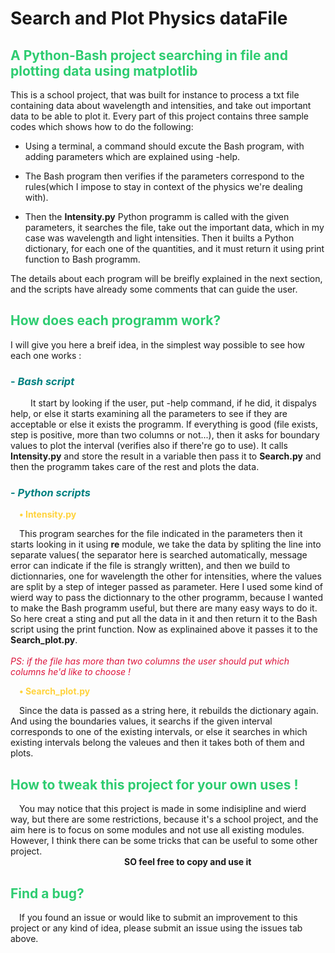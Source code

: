  
# Search and Plot Physics dataFile 

 ## <span style="color: #2ecc71;">A Python-Bash project searching in file and plotting data using matplotlib

This is a school project, that was built for instance to process a txt file containing data about wavelength and intensities, and take out important data to be able to plot it. Every part of this project contains three sample codes which shows how to do the following:

- Using a terminal, a command should excute the Bash program, with adding parameters which are explained using -help.
- The Bash program then verifies if the parameters correspond to the rules(which I impose to stay in context of the physics we're dealing with).

- Then the **Intensity.py** Python programm is called with the given parameters, it searches the file, take out the important data, which in my case was wavelength and light intensities. Then it builts a Python dictionary, for each one of the quantities, and it must return it using print function to Bash programm.

The details about each program will be breifly explained in the next section, and the scripts have already some comments that can guide the user.

## <span style="color: #2ecc71;"> How  does each programm work?

I will give you here a breif idea, in the simplest way possible to see how each one works :

###   <span style="color: #008080;">\- *Bash script* 
 &emsp;&emsp; It start by looking if the user, put -help command, if he did, it dispalys help, or else it starts examining all the parameters to see if they are acceptable or else it exists the programm. If everything is good (file exists, step is positive, more than two columns or not...), then it asks for boundary values to plot the interval (verifies also if there're go to use). It calls **Intensity.py** and store the result in a variable then pass it to **Search.py** and then the programm takes care of the rest and plots the data.

###   <span style="color: #008080;"> \- *Python scripts* 
 <span style="color: #ffd33d; font-weight: bold;">&emsp;&#8226; Intensity.py</span>
 

&emsp;This program searches for the file indicated in the parameters then it starts looking in it using **re** module, we take the data by spliting the line into separate values( the separator here is searched automatically, message error can indicate if the file is strangly written), and then we build to dictionnaries, one for wavelength the other for intensities, where the values are split by a step of integer passed as parameter. Here I used some kind of wierd way to pass the dictionnary to the other programm, because I wanted to make the Bash programm useful, but there are many easy ways to do it. So here creat a sting and put all the data in it and then return it to the Bash script using the print function. Now as explinained above it passes it to the **Search_plot.py**.
<br/> <br/> 
<span style="color: #dc143c;">*PS: if the file has more than two columns the user should put which columns he'd like to choose !*</span>

 <span style="color: #ffd33d; font-weight: bold;">&emsp;&#8226; Search_plot.py</span>
 
&emsp;Since the data is passed as a string here, it rebuilds the dictionary again. And using the boundaries values, it searchs if the given interval corresponds to one of the existing intervals, or else it searches in which existing intervals belong the valeues and then it takes both of them and plots.

##  <span style="color: #2ecc71;"> How to tweak this project for your own uses !

&emsp;You may notice that this project is made in some indisipline and wierd way, but there are some restrictions, because it's a school project, and the aim here is to focus on some modules and not use all existing modules. However, I think there can be some tricks that can be useful to some other project. <br/>&emsp;&emsp;&emsp;&emsp;&emsp;&emsp;&emsp;&emsp;&emsp;&emsp;&emsp;&emsp;&emsp;**SO feel free to copy and use it**

## <span style="color: #2ecc71;"> Find a bug?

&emsp;If you found an issue or would like to submit an improvement to this project or any kind of idea, please submit an issue using the issues tab above. 

